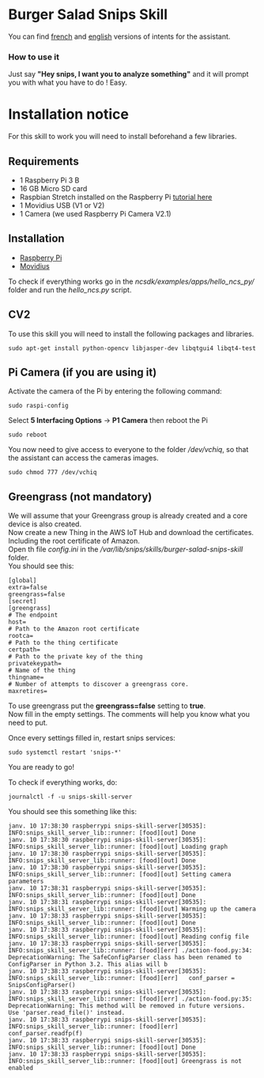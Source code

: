 # Burger Salad Snips Skill
  
You can find [french](https://console.snips.ai/app-editor/skill_x7VKk0K00Nyv "French version of the assistant") and [english](https://console.snips.ai/app-editor/skill_x7Vo5Y9kExaq "English version of the assistant") versions of intents for the assistant.
  
### How to use it
Just say **"Hey snips, I want you to analyze something"** and it will prompt you with what you have to do ! Easy.

# Installation notice
  
For this skill to work you will need to install beforehand a few libraries.  
  
## Requirements

- 1 Raspberry Pi 3 B
- 16 GB Micro SD card
- Raspbian Stretch installed on the Raspberry Pi [tutorial here](https://www.raspberrypi.org/documentation/installation/installing-images/ "Raspbian Stretch installation tutorial")
- 1 Movidius USB (V1 or V2)
- 1 Camera (we used Raspberry Pi Camera V2.1)

## Installation

- [Raspberry Pi](./doc/PI.md "Pi OS installation and setup")
- [Movidius](./doc/MOVIDIUS.md "Movidius installation and setup")

To check if everything works go in the *ncsdk/examples/apps/hello_ncs_py/* folder and run the *hello_ncs.py* script.
  
## CV2
  
To use this skill you will need to install the following packages and libraries.
```
sudo apt-get install python-opencv libjasper-dev libqtgui4 libqt4-test
``` 
## Pi Camera (if you are using it)
  
Activate the camera of the Pi by entering the following command:
```
sudo raspi-config
```
Select **5 Interfacing Options** -> **P1 Camera** then reboot the Pi
```
sudo reboot
```
  
You now need to give access to everyone to the folder */dev/vchiq*, so that the assistant can access the cameras images.
```
sudo chmod 777 /dev/vchiq
```
## Greengrass (not mandatory)

We will assume that your Greengrass group is already created and a core device is also created.  
Now create a new Thing in the AWS IoT Hub and download the certificates. Including the root certificate of Amazon.  
Open th file *config.ini* in the */var/lib/snips/skills/burger-salad-snips-skill* folder.  
You should see this:
```
[global]
extra=false
greengrass=false
[secret]
[greengrass]
# The endpoint
host=
# Path to the Amazon root certificate
rootca=
# Path to the thing certificate
certpath=
# Path to the private key of the thing
privatekeypath=
# Name of the thing
thingname=
# Number of attempts to discover a greengrass core.
maxretires=
```
To use greengrass put the **greengrass=false** setting to **true**.  
Now fill in the empty settings. The comments will help you know what you need to put.

Once every settings filled in, restart snips services:
```
sudo systemctl restart 'snips-*'
```

You are ready to go!
  
To check if everything works, do:
```
journalctl -f -u snips-skill-server
```
You should see this something like this:
```
janv. 10 17:38:30 raspberrypi snips-skill-server[30535]: INFO:snips_skill_server_lib::runner: [food][out] Done
janv. 10 17:38:30 raspberrypi snips-skill-server[30535]: INFO:snips_skill_server_lib::runner: [food][out] Loading graph
janv. 10 17:38:30 raspberrypi snips-skill-server[30535]: INFO:snips_skill_server_lib::runner: [food][out] Done
janv. 10 17:38:30 raspberrypi snips-skill-server[30535]: INFO:snips_skill_server_lib::runner: [food][out] Setting camera parameters
janv. 10 17:38:31 raspberrypi snips-skill-server[30535]: INFO:snips_skill_server_lib::runner: [food][out] Done
janv. 10 17:38:31 raspberrypi snips-skill-server[30535]: INFO:snips_skill_server_lib::runner: [food][out] Warming up the camera
janv. 10 17:38:33 raspberrypi snips-skill-server[30535]: INFO:snips_skill_server_lib::runner: [food][out] Done
janv. 10 17:38:33 raspberrypi snips-skill-server[30535]: INFO:snips_skill_server_lib::runner: [food][out] Reading config file
janv. 10 17:38:33 raspberrypi snips-skill-server[30535]: INFO:snips_skill_server_lib::runner: [food][err] ./action-food.py:34: DeprecationWarning: The SafeConfigParser class has been renamed to ConfigParser in Python 3.2. This alias will b
janv. 10 17:38:33 raspberrypi snips-skill-server[30535]: INFO:snips_skill_server_lib::runner: [food][err]   conf_parser = SnipsConfigParser()
janv. 10 17:38:33 raspberrypi snips-skill-server[30535]: INFO:snips_skill_server_lib::runner: [food][err] ./action-food.py:35: DeprecationWarning: This method will be removed in future versions.  Use 'parser.read_file()' instead.
janv. 10 17:38:33 raspberrypi snips-skill-server[30535]: INFO:snips_skill_server_lib::runner: [food][err]   conf_parser.readfp(f)
janv. 10 17:38:33 raspberrypi snips-skill-server[30535]: INFO:snips_skill_server_lib::runner: [food][out] Done
janv. 10 17:38:33 raspberrypi snips-skill-server[30535]: INFO:snips_skill_server_lib::runner: [food][out] Greengrass is not enabled
```
